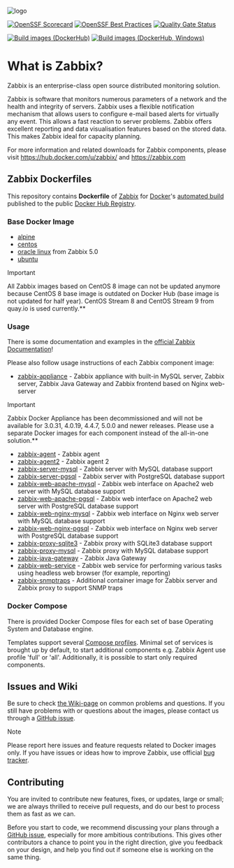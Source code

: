 ![logo](https://assets.zabbix.com/img/logo/zabbix_logo_500x131.png)

[![OpenSSF Scorecard](https://api.securityscorecards.dev/projects/github.com/zabbix/zabbix-docker/badge)](https://securityscorecards.dev/viewer/?uri=github.com/zabbix/zabbix-docker) [![OpenSSF Best Practices](https://www.bestpractices.dev/projects/8395/badge)](https://www.bestpractices.dev/projects/8395) [![Quality Gate Status](https://sonarcloud.io/api/project_badges/measure?project=zabbix_zabbix-docker&metric=alert_status)](https://sonarcloud.io/summary/new_code?id=zabbix_zabbix-docker)

[![Build images (DockerHub)](https://github.com/zabbix/zabbix-docker/actions/workflows/images_build.yml/badge.svg?branch=6.4&event=push)](https://github.com/zabbix/zabbix-docker/actions/workflows/images_build.yml)
[![Build images (DockerHub, Windows)](https://github.com/zabbix/zabbix-docker/actions/workflows/images_build_windows.yml/badge.svg?branch=6.4&event=push)](https://github.com/zabbix/zabbix-docker/actions/workflows/images_build_windows.yml)

# What is Zabbix?

Zabbix is an enterprise-class open source distributed monitoring solution.

Zabbix is software that monitors numerous parameters of a network and the health and integrity of servers. Zabbix uses a flexible notification mechanism that allows users to configure e-mail based alerts for virtually any event. This allows a fast reaction to server problems. Zabbix offers excellent reporting and data visualisation features based on the stored data. This makes Zabbix ideal for capacity planning.

For more information and related downloads for Zabbix components, please visit https://hub.docker.com/u/zabbix/ and https://zabbix.com


## Zabbix Dockerfiles

This repository contains **Dockerfile** of [Zabbix](https://zabbix.com/) for [Docker](https://www.docker.com/)'s [automated build](https://registry.hub.docker.com/u/zabbix/) published to the public [Docker Hub Registry](https://registry.hub.docker.com/).

### Base Docker Image

* [alpine](https://hub.docker.com/_/alpine/)
* [centos](https://quay.io/repository/centos/centos?tab=info)
* [oracle linux](https://hub.docker.com/_/oraclelinux/) from Zabbix 5.0
* [ubuntu](https://hub.docker.com/_/ubuntu/)

> [!IMPORTANT]
> All Zabbix images based on CentOS 8 image can not be updated anymore because CentOS 8 base image is outdated on Docker Hub (base image is not updated for half year). CentOS Stream 8 and CentOS Stream 9 from quay.io is used currently.**

### Usage

There is some documentation and examples in the [official Zabbix Documentation](https://www.zabbix.com/documentation/current/manual/installation/containers)!

Please also follow usage instructions of each Zabbix component image:

* [zabbix-appliance](https://hub.docker.com/r/zabbix/zabbix-appliance/) - Zabbix appliance with built-in MySQL server, Zabbix server, Zabbix Java Gateway and Zabbix frontend based on Nginx web-server

> [!IMPORTANT]
> Zabbix Docker Appliance has been decommissioned and will not be available for 3.0.31, 4.0.19, 4.4.7, 5.0.0 and newer releases. Please use a separate Docker images for each component instead of the all-in-one solution.**

* [zabbix-agent](https://hub.docker.com/r/zabbix/zabbix-agent/) - Zabbix agent
* [zabbix-agent2](https://hub.docker.com/r/zabbix/zabbix-agent2/) - Zabbix agent 2
* [zabbix-server-mysql](https://hub.docker.com/r/zabbix/zabbix-server-mysql/) - Zabbix server with MySQL database support
* [zabbix-server-pgsql](https://hub.docker.com/r/zabbix/zabbix-server-pgsql/) - Zabbix server with PostgreSQL database support
* [zabbix-web-apache-mysql](https://hub.docker.com/r/zabbix/zabbix-web-apache-mysql/) - Zabbix web interface on Apache2 web server with MySQL database support
* [zabbix-web-apache-pgsql](https://hub.docker.com/r/zabbix/zabbix-web-apache-pgsql/) - Zabbix web interface on Apache2 web server with PostgreSQL database support
* [zabbix-web-nginx-mysql](https://hub.docker.com/r/zabbix/zabbix-web-nginx-mysql/) - Zabbix web interface on Nginx web server with MySQL database support
* [zabbix-web-nginx-pgsql](https://hub.docker.com/r/zabbix/zabbix-web-nginx-pgsql/) - Zabbix web interface on Nginx web server with PostgreSQL database support
* [zabbix-proxy-sqlite3](https://hub.docker.com/r/zabbix/zabbix-proxy-sqlite3/) - Zabbix proxy with SQLite3 database support
* [zabbix-proxy-mysql](https://hub.docker.com/r/zabbix/zabbix-proxy-mysql/) - Zabbix proxy with MySQL database support
* [zabbix-java-gateway](https://hub.docker.com/r/zabbix/zabbix-java-gateway/) - Zabbix Java Gateway
* [zabbix-web-service](https://hub.docker.com/r/zabbix/zabbix-web-service/) - Zabbix web service for performing various tasks using headless web browser (for example, reporting)
* [zabbix-snmptraps](https://hub.docker.com/r/zabbix/zabbix-snmptraps/) - Additional container image for Zabbix server and Zabbix proxy to support SNMP traps

### Docker Compose

There is provided Docker Compose files for each set of base Operating System and Database engine.

Templates support several [Compose  profiles](https://docs.docker.com/compose/profiles/). Minimal set of services is brought up by default, to start additional components e.g. Zabbix Agent use profile 'full' or 'all'. Additionally, it is possible to start only required components.

## Issues and Wiki

Be sure to check [the Wiki-page](https://github.com/zabbix/zabbix-docker/wiki) on common problems and questions. If you still have problems with or questions about the images, please contact us through a [GitHub issue](https://github.com/zabbix/zabbix-docker/issues).

> [!NOTE]
> Please report here issues and feature requests related to Docker images only. If you have issues or ideas how to improve Zabbix, use official [bug tracker](https://support.zabbix.com/).

## Contributing

You are invited to contribute new features, fixes, or updates, large or small; we are always thrilled to receive pull requests, and do our best to process them as fast as we can.

Before you start to code, we recommend discussing your plans through a [GitHub issue](https://github.com/zabbix/zabbix-docker/issues), especially for more ambitious contributions. This gives other contributors a chance to point you in the right direction, give you feedback on your design, and help you find out if someone else is working on the same thing.
